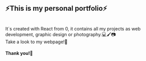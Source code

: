<h2>⚡This is my personal portfolio⚡</h2><br>
It´s created with React from 0, it contains all my projects as web development, graphic design or photography.💻🖌📷<br>
Take a look to my webpage!👀<br>
<h4>Thank you!🤩</h4>
